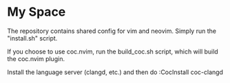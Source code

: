 # My Space

The repository contains shared config for vim and neovim.
Simply run the "install.sh" script.

If you choose to use coc.nvim, run the build\_coc.sh script,
which will build the coc.nvim plugin.

Install the language server (clangd, etc.) and then do 
:CocInstall coc-clangd

